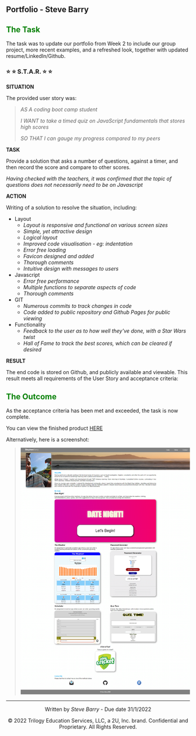## Portfolio - Steve Barry

## <span style="color:green"> The Task</span>

The task was to update our portfolio from Week 2 to include our group project, more recent examples, and a refreshed look, together with updated resume/LinkedIn/Github.

### ⭐ ⭐ S.T.A.R. ⭐ ⭐

**SITUATION**

The provided user story was: 

> <span style="font-style:italic">AS A coding boot camp student</span>
> 
> <span style="font-style:italic">I WANT to take a timed quiz on JavaScript fundamentals that stores high scores</span>
>
> <span style="font-style:italic">SO THAT I can gauge my progress compared to my peers</span>

**TASK**

Provide a solution that asks a number of questions, against a timer, and then record the score and compare to other scores.

*Having checked with the teachers, it was confirmed that the topic of questions does not necessarily need to be on Javascript*

**ACTION**

Writing of a solution to resolve the situation, including:
* Layout
  * *Layout is responsive and functional on various screen sizes*
  * *Simple, yet attractive design*
  * *Logical layout*
  * *Improved code visualisation - eg: indentation*
  * *Error free loading*
  * *Favicon designed and added*
  * *Thorough comments*
  * *Intuitive design with messages to users*
* Javascript
  * *Error free performance*
  * *Multiple functions to separate aspects of code*
  * *Thorough comments*
* GIT
  * *Numerous commits to track changes in code*
  * *Code added to public repository and Github Pages for public viewing*
* Functionality
  * *Feedback to the user as to how well they've done, with a Star Wars twist*
  * *Hall of Fame to track the best scores, which can be cleared if desired*

**RESULT**

The end code is stored on Github, and publicly available and viewable. This result meets all requirements of the User Story and acceptance criteria:



## <span style="color:green"> The Outcome</span>

As the acceptance criteria has been met and exceeded, the task is now complete. 


You can view the finished product [HERE](https://nbs5000.github.io/portfolio_2/)

Alternatively, here is a screenshot:

> ![Screenshot of Portfolio 2 page](./assets/images/screen.png "Screenshot of Portfolio 2 page")

---
<p style="text-align:center;">Written by <span style="font-style:italic">Steve Barry</span> - Due date 31/1/2022</p>

<p style="text-align:center;">© 2022 Trilogy Education Services, LLC, a 2U, Inc. brand. Confidential and Proprietary. All Rights Reserved.</p>
